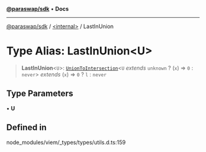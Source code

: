 [**@paraswap/sdk**](../../README.md) • **Docs**

***

[@paraswap/sdk](../../globals.md) / [\<internal\>](../README.md) / LastInUnion

# Type Alias: LastInUnion\<U\>

> **LastInUnion**\<`U`\>: [`UnionToIntersection`](UnionToIntersection.md)\<`U` *extends* `unknown` ? (`x`) => `0` : `never`\> *extends* (`x`) => `0` ? `l` : `never`

## Type Parameters

• **U**

## Defined in

node\_modules/viem/\_types/types/utils.d.ts:159
